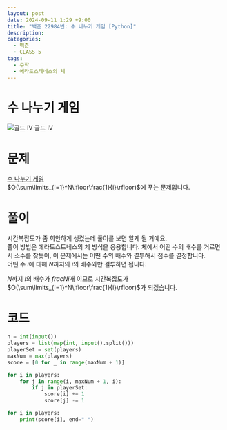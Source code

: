 ```yaml
---
layout: post
date: 2024-09-11 1:29 +9:00
title: "백준 22984번: 수 나누기 게임 [Python]"
description:
categories:
  - 백준
  - CLASS 5
tags:
  - 수학
  - 에라토스테네스의 체
---
```


# 수 나누기 게임
<div class="difficulty">
  <img class="solvedac-tier" src="https://d2gd6pc034wcta.cloudfront.net/tier/12.svg" alt="골드 IV">
  <span class="gold">골드 IV</span>
</div>

# 문제
[수 나누기 게임](https://www.acmicpc.net/problem/27172) \
$O(\sum\limits_{i=1}^N\lfloor\frac{1}{i}\rfloor)$에 푸는 문제입니다.

# 풀이
시간복잡도가 좀 희안하게 생겼는데 풀이를 보면 알게 될 거예요. \
풀이 방법은 에라토스트네스의 체 방식을 응용합니다. 체에서 어떤 수의 배수를 거르면서 소수를 찾듯이, 이 문제에서는 어떤 수의 배수와 결투해서 점수를 결정합니다. \
어떤 수 $i$에 대해 $N$까지의 $i$의 배수와만 결투하면 됩니다.

$N$까지 $i$의 배수가 $frac{N}{i}$개 이므로 시간복잡도가 \
$O(\sum\limits_{i=1}^N\lfloor\frac{1}{i}\rfloor)$가 되겠습니다.

# 코드
```py
n = int(input())
players = list(map(int, input().split()))
playerSet = set(players)
maxNum = max(players)
score = [0 for _ in range(maxNum + 1)]

for i in players:
    for j in range(i, maxNum + 1, i):
        if j in playerSet:
            score[i] += 1
            score[j] -= 1

for i in players:
    print(score[i], end=" ")
```